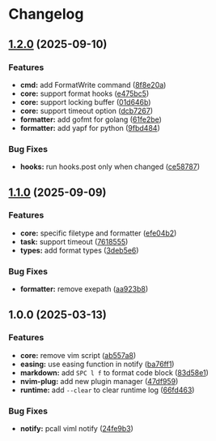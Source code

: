 # Changelog

## [1.2.0](https://github.com/wsdjeg/format.nvim/compare/v1.1.0...v1.2.0) (2025-09-10)


### Features

* **cmd:** add FormatWrite command ([8f8e20a](https://github.com/wsdjeg/format.nvim/commit/8f8e20af66801a237250ed3387ef162a025df7db))
* **core:** support format hooks ([e475bc5](https://github.com/wsdjeg/format.nvim/commit/e475bc58045e23fea3888b4e307373604c45eb81))
* **core:** support locking buffer ([01d646b](https://github.com/wsdjeg/format.nvim/commit/01d646b737d2fdb44aafea2128446a2049d56557))
* **core:** support timeout option ([dcb7267](https://github.com/wsdjeg/format.nvim/commit/dcb72674a86bb108a1ab1d4f812bd1496058311d))
* **formatter:** add gofmt for golang ([61fe2be](https://github.com/wsdjeg/format.nvim/commit/61fe2be46f797746d975a6316db2b72c943ce739))
* **formatter:** add yapf for python ([9fbd484](https://github.com/wsdjeg/format.nvim/commit/9fbd484fb97e60bda0db4abddadedc8279b48a30))


### Bug Fixes

* **hooks:** run hooks.post only when changed ([ce58787](https://github.com/wsdjeg/format.nvim/commit/ce58787e331dc135f642050d2515af65a06eed1c))

## [1.1.0](https://github.com/wsdjeg/format.nvim/compare/v1.0.0...v1.1.0) (2025-09-09)


### Features

* **core:** specific filetype and formatter ([efe04b2](https://github.com/wsdjeg/format.nvim/commit/efe04b223b524ee6fac8862a625bea4fefd2cb6a))
* **task:** support timeout ([7618555](https://github.com/wsdjeg/format.nvim/commit/76185558835645d9d9a2f6ad3741065d84dd1777))
* **types:** add format types ([3deb5e6](https://github.com/wsdjeg/format.nvim/commit/3deb5e657371f425bff9232aa3bebff2d7422af9))


### Bug Fixes

* **formatter:** remove exepath ([aa923b8](https://github.com/wsdjeg/format.nvim/commit/aa923b8459cddd6b808b38036f7bcc78b580cf56))

## 1.0.0 (2025-03-13)


### Features

* **core:** remove vim script ([ab557a8](https://github.com/wsdjeg/format.nvim/commit/ab557a82bcb7f3a4231ca363039ee694e2da2ea3))
* **easing:** use easing function in notify ([ba76ff1](https://github.com/wsdjeg/format.nvim/commit/ba76ff13e4e4dfa5334eb705a9ac80083008ffbd))
* **markdown:** add `SPC l f` to format code block ([83d58e1](https://github.com/wsdjeg/format.nvim/commit/83d58e16196cfebb0045dd6a5f7b51fe0c67c11f))
* **nvim-plug:** add new plugin manager ([47df959](https://github.com/wsdjeg/format.nvim/commit/47df959678ec4008be9e98083528bc56ac7389a8))
* **runtime:** add `--clear` to clear runtime log ([66fd463](https://github.com/wsdjeg/format.nvim/commit/66fd46311acc715d92682277299ee264db56c8a6))


### Bug Fixes

* **notify:** pcall viml notify ([24fe9b3](https://github.com/wsdjeg/format.nvim/commit/24fe9b3d4d31401af54c70714231d31b3dcd5e34))
